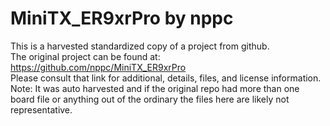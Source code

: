 
# MiniTX_ER9xrPro by nppc  
This is a harvested standardized copy of a project from github.  
The original project can be found at:  
https://github.com/nppc/MiniTX_ER9xrPro  
Please consult that link for additional, details, files, and license information.  
Note: It was auto harvested and if the original repo had more than one board file or anything out of the ordinary the files here are likely not representative.  
    